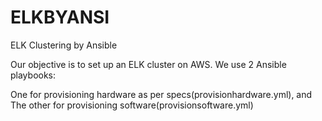 # ELKBYANSI
ELK Clustering by Ansible 

Our objective is to set up an ELK cluster on AWS. We use 2 Ansible playbooks:

One for provisioning hardware as per specs(provisionhardware.yml), and
The other for provisioning software(provisionsoftware.yml)




